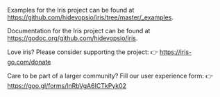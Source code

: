 Examples for the Iris project can be found at
<https://github.com/hidevopsio/iris/tree/master/_examples>.

Documentation for the Iris project can be found at
<https://godoc.org/github.com/hidevopsio/iris>.

Love iris? Please consider supporting the project:
👉  https://iris-go.com/donate

Care to be part of a larger community? Fill our user experience form:
👉  https://goo.gl/forms/lnRbVgA6ICTkPyk02
